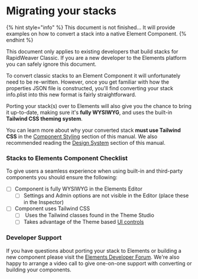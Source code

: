 # Migrating your stacks

{% hint style="info" %}
This document is not finished… It will provide examples on how to convert a stack into a native Element Component.
{% endhint %}

This document only applies to existing developers that build stacks for RapidWeaver Classic. If you are a new developer to the Elements platform you can safely ignore this document.

To convert classic stacks to an Element Component it will unfortunately need to be re-written. However, once you get familiar with how the properties JSON file is constructed, you'll find converting your stack info.plist into this new format is fairly straightforward.

Porting your stack(s) over to Elements will also give you the chance to bring it up-to-date, making sure it's **fully WYSIWYG**, and uses the built-in **Tailwind CSS theming system**.

You can learn more about why your converted stack **must use Tailwind CSS** in the [Component Styling](component-styling.md) section of this manual. We also recommended reading the [Design System](../../elements-app/design-system.md) section of this manual.

### Stacks to Elements Component Checklist

To give users a seamless experience when using built-in and third-party components you should ensure the following:

* [ ] Component is fully WYSIWYG in the Elements Editor
  * [ ] Settings and Admin options are not visible in the Editor (place these in the Inspector)
* [ ] Component uses Tailwind CSS
  * [ ] &#x20;Uses the Tailwind classes found in the Theme Studio
  * [ ] Takes advantage of the Theme based [UI controls](../properties.json/ui-controls/)

### Developer Support

If you have questions about porting your stack to Elements or building a new component please visit the [Elements Developer Forum](https://forums.realmacsoftware.com/c/rapidweaver-elements/developer/58). We're also happy to arrange a video call to give one-on-one support with converting or building your components.
